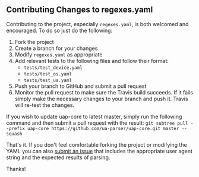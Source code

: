 Contributing Changes to regexes.yaml
------------------------------------

Contributing to the project, especially `regexes.yaml`, is both welcomed and encouraged. To do so just do the following:

1. Fork the project
2. Create a branch for your changes
3. Modify `regexes.yaml` as appropriate
4. Add relevant tests to the following files and follow their format:
	* `tests/test_device.yaml`
	* `tests/test_os.yaml`
	* `tests/test_ua.yaml`
5. Push your branch to GitHub and submit a pull request
6. Monitor the pull request to make sure the Travis build succeeds. If it fails simply make the necessary changes to your branch and push it. Travis will re-test the changes.

If you wish to update uap-core to latest master, simply run the following command and then submit a pull request with the result:
`git subtree pull --prefix uap-core https://github.com/ua-parser/uap-core.git master --squash`

That's it. If you don't feel comfortable forking the project or modifying the YAML you can also [submit an issue](https://github.com/ua-parser/uap-core/issues) that includes the appropriate user agent string and the expected results of parsing.

Thanks!